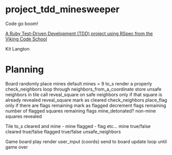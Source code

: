 # project_tdd_minesweeper
Code go boom!

[A Ruby Test-Driven Development (TDD) project using RSpec from the Viking Code School](http://www.vikingcodeschool.com)

Kit Langton

# Planning

Board
  randomly place mines
  default mines = 9
  to_s
    render a properly
  check_neighbors
    loop through neighbors_from_a_coordinate
    store unsafe neighbors in tile
    call reveal_square on safe neighbors only if that square is already revealed
  reveal_square
    mark as cleared
    check_neighbors
  place_flag
    only if there are flags remaining
    mark as flagged
    decrement flags remaining
  number of flagged squares
  remaining flags
  mine_detonated?
  non-mine squares revealed

Tile
  to_s
    cleared and mine - mine
    flagged - flag
    etc...
  mine true/false
  cleared true/false
  flagged true/false
  unsafe_neighbors

Game
  board
  play
    render
    user_input (coords)
      send to board
    update
  loop until game over
